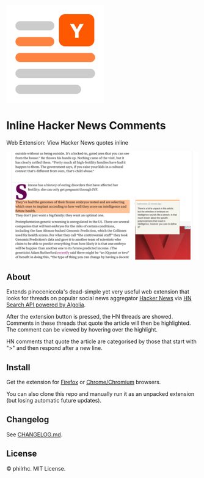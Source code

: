![Inline Hacker News Comments](assets/icon@256.png)
# Inline Hacker News Comments
Web Extension: View Hacker News quotes inline

![Screenshot](assets/inlinescreenshot.png)

## About
Extends pinoceniccola's dead-simple yet very useful web extension that looks for threads on popular social news aggregator [Hacker News](https://news.ycombinator.com/news) via [HN Search API powered by Algolia](https://hn.algolia.com/api). 

After the extension button is pressed, the HN threads are showed. Comments in these threads that quote the article will then be highlighted. The comment can be viewed by hovering over the highlight.

HN comments that quote the article are categorised by those that start with ">" and then respond after a new line.

## Install
Get the extension for [Firefox](https://addons.mozilla.org/en-US/firefox/addon/what-hacker-news-says/) or [Chrome/Chromium](https://chrome.google.com/webstore/detail/what-hacker-news-says/khgegkjchclhgpglloficdmdannlpmoi) browsers.

You can also clone this repo and manually run it as an unpacked extension (but losing automatic future updates).

## Changelog
See [CHANGELOG.md](CHANGELOG.md).

## License
© philrhc. MIT License.

